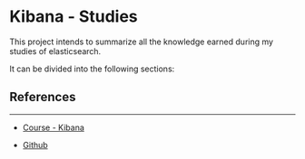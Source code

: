# Kibana - Studies

This project intends to summarize all the knowledge earned during my studies of elasticsearch.

It can be divided into the following sections:

## References
---

- [Course - Kibana](https://www.udemy.com/share/103KXgCEQScl9X/)

- [Github](https://github.com/codingexplained/data-visualization-with-kibana)